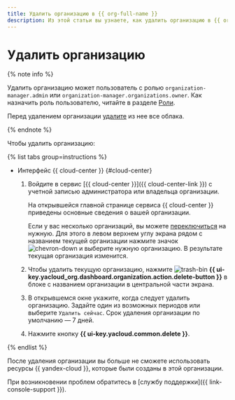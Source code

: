 ```yaml
---
title: Удалить организацию в {{ org-full-name }}
description: Из этой статьи вы узнаете, как удалить организацию в {{ org-name }}.
---
```


# Удалить организацию

{% note info %}

Удалить организацию может пользователь с ролью `organization-manager.admin` или `organization-manager.organizations.owner`. Как назначить роль пользователю, читайте в разделе [Роли](../security/index.md#admin).

Перед удалением организации [удалите](../../resource-manager/operations/cloud/delete.md) из нее все облака.

{% endnote %}

Чтобы удалить организацию:

{% list tabs group=instructions %}

- Интерфейс {{ cloud-center }} {#cloud-center}

  1. Войдите в сервис [{{ cloud-center }}]({{ cloud-center-link }}) с учетной записью администратора или владельца организации.

      На открывшейся главной странице сервиса {{ cloud-center }} приведены основные сведения о вашей организации.

      Если у вас несколько организаций, вы можете [переключиться](./manage-organizations.md#switch-to-another-org) на нужную. Для этого в левом верхнем углу экрана рядом с названием текущей организации нажмите значок ![chevron-down](../../_assets/console-icons/chevron-down.svg) и выберите нужную организацию. В результате текущая организация изменится.
  
  1. Чтобы удалить текущую организацию, нажмите ![trash-bin](../../_assets/console-icons/trash-bin.svg) **{{ ui-key.yacloud_org.dashboard.organization.action.delete-button }}** в блоке с названием организации в центральной части экрана.

  1. В открывшемся окне укажите, когда следует удалить организацию. Задайте один из возможных периодов или выберите `Удалить сейчас`. Срок удаления организации по умолчанию — 7 дней.

  1. Нажмите кнопку **{{ ui-key.yacloud.common.delete }}**.

{% endlist %}

После удаления организации вы больше не сможете использовать ресурсы {{ yandex-cloud }}, которые были созданы в этой организации.

При возникновении проблем обратитесь в [службу поддержки]({{ link-console-support }}).